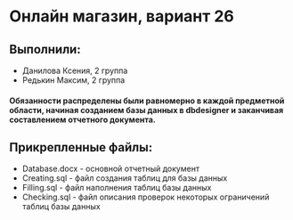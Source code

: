 # Онлайн магазин, вариант 26

## Выполнили:

- Данилова Ксения, 2 группа
- Редькин Максим, 2 группа

#### Обязанности распределены были равномерно в каждой предметной области, начиная созданием базы данных в dbdesigner и заканчивая составлением отчетного документа.

## Прикрепленные файлы:

- Database.docx - основной отчетный документ
- Creating.sql - файл создания таблиц для базы данных
- Filling.sql - файл наполнения таблиц базы данных
- Checking.sql - файл описания проверок некоторых ограничений таблиц базы данных
